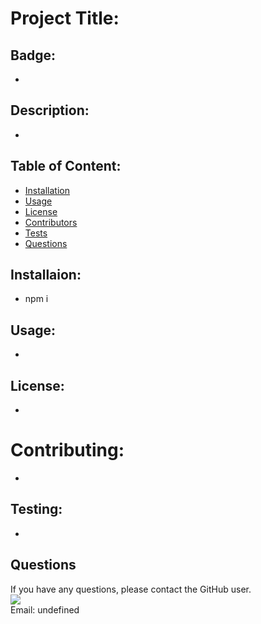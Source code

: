 
# Project Title: 
## Badge: 
*
## Description: 
* 
## Table of Content: 

* [Installation](#installation)  
* [Usage](#usage)
* [License](#license)
* [Contributors](#contributors)
* [Tests](#tests)
* [Questions](#questions)


## Installaion:
* npm i
## Usage: 
* 
## License: 
* 
# Contributing: 
* 
## Testing: 
* 
## Questions
If you have any questions, please contact the GitHub user.           
<img src="undefined">  
Email: undefined
